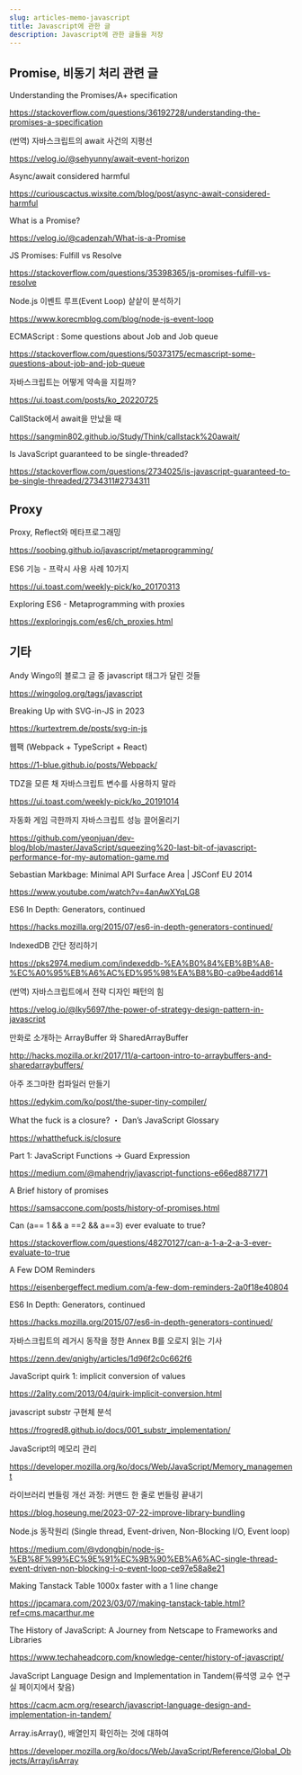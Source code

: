 ```yaml
---
slug: articles-memo-javascript
title: Javascript에 관한 글
description: Javascript에 관한 글들을 저장
---
```


## Promise, 비동기 처리 관련 글

Understanding the Promises/A+ specification

https://stackoverflow.com/questions/36192728/understanding-the-promises-a-specification

(번역) 자바스크립트의 await 사건의 지평선

https://velog.io/@sehyunny/await-event-horizon

Async/await considered harmful

https://curiouscactus.wixsite.com/blog/post/async-await-considered-harmful

What is a Promise?

https://velog.io/@cadenzah/What-is-a-Promise

JS Promises: Fulfill vs Resolve

https://stackoverflow.com/questions/35398365/js-promises-fulfill-vs-resolve

Node.js 이벤트 루프(Event Loop) 샅샅이 분석하기

https://www.korecmblog.com/blog/node-js-event-loop

ECMAScript : Some questions about Job and Job queue

https://stackoverflow.com/questions/50373175/ecmascript-some-questions-about-job-and-job-queue

자바스크립트는 어떻게 약속을 지킬까?

https://ui.toast.com/posts/ko_20220725

CallStack에서 await을 만났을 때

https://sangmin802.github.io/Study/Think/callstack%20await/

Is JavaScript guaranteed to be single-threaded?

https://stackoverflow.com/questions/2734025/is-javascript-guaranteed-to-be-single-threaded/2734311#2734311

## Proxy

Proxy, Reflect와 메타프로그래밍

https://soobing.github.io/javascript/metaprogramming/

ES6 기능 - 프락시 사용 사례 10가지

https://ui.toast.com/weekly-pick/ko_20170313

Exploring ES6 - Metaprogramming with proxies

https://exploringjs.com/es6/ch_proxies.html

## 기타

Andy Wingo의 블로그 글 중 javascript 태그가 달린 것들

https://wingolog.org/tags/javascript

Breaking Up with SVG-in-JS in 2023

https://kurtextrem.de/posts/svg-in-js

웹팩 (Webpack + TypeScript + React)

https://1-blue.github.io/posts/Webpack/

TDZ을 모른 채 자바스크립트 변수를 사용하지 말라

https://ui.toast.com/weekly-pick/ko_20191014


자동화 게임 극한까지 자바스크립트 성능 끌어올리기

https://github.com/yeonjuan/dev-blog/blob/master/JavaScript/squeezing%20-last-bit-of-javascript-performance-for-my-automation-game.md

Sebastian Markbage: Minimal API Surface Area | JSConf EU 2014

https://www.youtube.com/watch?v=4anAwXYqLG8


ES6 In Depth: Generators, continued

https://hacks.mozilla.org/2015/07/es6-in-depth-generators-continued/

IndexedDB 간단 정리하기

https://pks2974.medium.com/indexeddb-%EA%B0%84%EB%8B%A8-%EC%A0%95%EB%A6%AC%ED%95%98%EA%B8%B0-ca9be4add614




(번역) 자바스크립트에서 전략 디자인 패턴의 힘

https://velog.io/@lky5697/the-power-of-strategy-design-pattern-in-javascript

만화로 소개하는 ArrayBuffer 와 SharedArrayBuffer

http://hacks.mozilla.or.kr/2017/11/a-cartoon-intro-to-arraybuffers-and-sharedarraybuffers/

아주 조그마한 컴파일러 만들기

https://edykim.com/ko/post/the-super-tiny-compiler/

What the fuck is a closure? ・ Dan’s JavaScript Glossary

https://whatthefuck.is/closure

Part 1: JavaScript Functions → Guard Expression

https://medium.com/@mahendrjy/javascript-functions-e66ed8871771

A Brief history of promises

https://samsaccone.com/posts/history-of-promises.html

Can (a== 1 && a ==2 && a==3) ever evaluate to true?

https://stackoverflow.com/questions/48270127/can-a-1-a-2-a-3-ever-evaluate-to-true

A Few DOM Reminders

https://eisenbergeffect.medium.com/a-few-dom-reminders-2a0f18e40804

ES6 In Depth: Generators, continued

https://hacks.mozilla.org/2015/07/es6-in-depth-generators-continued/

자바스크립트의 레거시 동작을 정한 Annex B를 오로지 읽는 기사

https://zenn.dev/qnighy/articles/1d96f2c0c662f6

JavaScript quirk 1: implicit conversion of values

https://2ality.com/2013/04/quirk-implicit-conversion.html

javascript substr 구현체 분석

https://frogred8.github.io/docs/001_substr_implementation/

JavaScript의 메모리 관리

https://developer.mozilla.org/ko/docs/Web/JavaScript/Memory_management

라이브러리 번들링 개선 과정: 커맨드 한 줄로 번들링 끝내기

https://blog.hoseung.me/2023-07-22-improve-library-bundling

Node.js 동작원리 (Single thread, Event-driven, Non-Blocking I/O, Event loop)

https://medium.com/@vdongbin/node-js-%EB%8F%99%EC%9E%91%EC%9B%90%EB%A6%AC-single-thread-event-driven-non-blocking-i-o-event-loop-ce97e58a8e21

Making Tanstack Table 1000x faster with a 1 line change

https://jpcamara.com/2023/03/07/making-tanstack-table.html?ref=cms.macarthur.me

The History of JavaScript: A Journey from Netscape to Frameworks and Libraries

https://www.techaheadcorp.com/knowledge-center/history-of-javascript/

JavaScript Language Design and Implementation in Tandem(류석영 교수 연구실 페이지에서 찾음)

https://cacm.acm.org/research/javascript-language-design-and-implementation-in-tandem/

Array.isArray(), 배열인지 확인하는 것에 대하여

https://developer.mozilla.org/ko/docs/Web/JavaScript/Reference/Global_Objects/Array/isArray